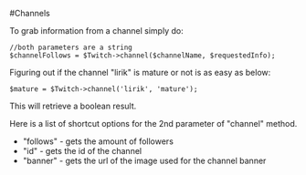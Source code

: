 #Channels

To grab information from a channel simply do:

    //both parameters are a string
    $channelFollows = $Twitch->channel($channelName, $requestedInfo);

Figuring out if the channel "lirik" is mature or not is as easy as below:

    $mature = $Twitch->channel('lirik', 'mature');
    
This will retrieve a boolean result.


Here is a list of shortcut options for the 2nd parameter of "channel" method.

- "follows" - gets the amount of followers
- "id" - gets the id of the channel
- "banner" - gets the url of the image used for the channel banner
